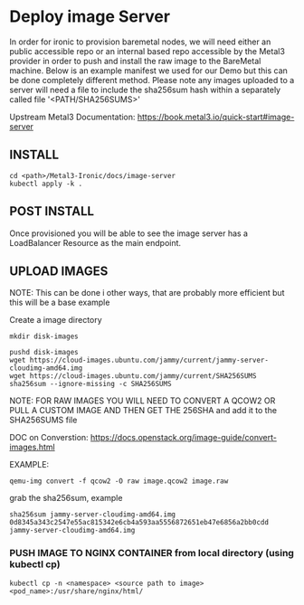 # Deploy image Server
In order for ironic to provision baremetal nodes, we will need either an public accessible repo or an internal based repo accessible by the Metal3 provider in order to push and install the raw image to the BareMetal machine. Below is an example manifest we used for our Demo but this can be done completely different method. Please note any images uploaded to a server will need a file to include the sha256sum hash within a separately called file '<PATH/SHA256SUMS>'

Upstream Metal3 Documentation: https://book.metal3.io/quick-start#image-server

## INSTALL
```
cd <path>/Metal3-Ironic/docs/image-server
kubectl apply -k .
```
## POST INSTALL

Once provisioned you will be able to see the image server has a LoadBalancer Resource as the main endpoint.

## UPLOAD IMAGES
NOTE: This can be done i other ways, that are probably more efficient but this will be a base example

Create a image directory
```
mkdir disk-images
```

```
pushd disk-images
wget https://cloud-images.ubuntu.com/jammy/current/jammy-server-cloudimg-amd64.img
wget https://cloud-images.ubuntu.com/jammy/current/SHA256SUMS
sha256sum --ignore-missing -c SHA256SUMS
```
NOTE: FOR RAW IMAGES YOU WILL NEED TO CONVERT A QCOW2 OR PULL A CUSTOM IMAGE AND THEN GET THE 256SHA and add it to the SHA256SUMS file

DOC on Converstion: https://docs.openstack.org/image-guide/convert-images.html

EXAMPLE:
```
qemu-img convert -f qcow2 -O raw image.qcow2 image.raw
```
grab the sha256sum, example
```
sha256sum jammy-server-cloudimg-amd64.img
0d8345a343c2547e55ac815342e6cb4a593aa5556872651eb47e6856a2bb0cdd  jammy-server-cloudimg-amd64.img
```

### PUSH IMAGE TO NGINX CONTAINER from local directory (using kubectl cp)
```
kubectl cp -n <namespace> <source path to image> <pod_name>:/usr/share/nginx/html/
```
